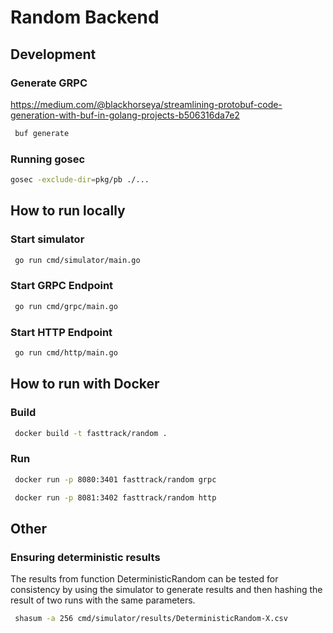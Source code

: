# Random Backend

## Development

### Generate GRPC

https://medium.com/@blackhorseya/streamlining-protobuf-code-generation-with-buf-in-golang-projects-b506316da7e2

```bash
 buf generate
```

### Running gosec
```bash
gosec -exclude-dir=pkg/pb ./...
```

## How to run locally

### Start simulator
```bash
 go run cmd/simulator/main.go
```

### Start GRPC Endpoint
```bash
 go run cmd/grpc/main.go
```

### Start HTTP Endpoint
```bash
 go run cmd/http/main.go
```

## How to run with Docker

### Build
```bash
 docker build -t fasttrack/random .
```

### Run
```bash
 docker run -p 8080:3401 fasttrack/random grpc
```
```bash
 docker run -p 8081:3402 fasttrack/random http
```

## Other

### Ensuring deterministic results
The results from function DeterministicRandom can be tested for consistency by using the simulator to generate results
and then hashing the result of two runs with the same parameters.
```bash
 shasum -a 256 cmd/simulator/results/DeterministicRandom-X.csv
```
